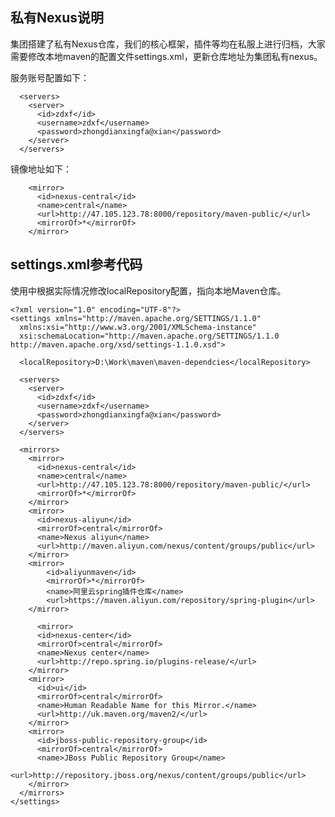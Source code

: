 <!--
 * @Author: wangzhichiao<https://github.com/wzc570738205>
 * @Date: 2020-12-04 14:20:26
 * @LastEditors: wangzhichiao<https://github.com/wzc570738205>
 * @LastEditTime: 2020-12-04 14:20:27
-->
## 私有Nexus说明 
集团搭建了私有Nexus仓库，我们的核心框架，插件等均在私服上进行归档，大家需要修改本地maven的配置文件settings.xml，更新仓库地址为集团私有nexus。

服务账号配置如下：
```
  <servers>
    <server>
      <id>zdxf</id>
      <username>zdxf</username>
      <password>zhongdianxingfa@xian</password>
    </server>
  </servers>
```
镜像地址如下：
```
    <mirror>
      <id>nexus-central</id>
      <name>central</name>
      <url>http://47.105.123.78:8000/repository/maven-public/</url>
      <mirrorOf>*</mirrorOf>
    </mirror>
```
## settings.xml参考代码
使用中根据实际情况修改localRepository配置，指向本地Maven仓库。
```
<?xml version="1.0" encoding="UTF-8"?>
<settings xmlns="http://maven.apache.org/SETTINGS/1.1.0"
  xmlns:xsi="http://www.w3.org/2001/XMLSchema-instance"
  xsi:schemaLocation="http://maven.apache.org/SETTINGS/1.1.0 http://maven.apache.org/xsd/settings-1.1.0.xsd">
  
  <localRepository>D:\Work\maven\maven-dependcies</localRepository>

  <servers>
    <server>
      <id>zdxf</id>
      <username>zdxf</username>
      <password>zhongdianxingfa@xian</password>
    </server>
  </servers>

  <mirrors>
    <mirror>
      <id>nexus-central</id>
      <name>central</name>
      <url>http://47.105.123.78:8000/repository/maven-public/</url>
      <mirrorOf>*</mirrorOf>
    </mirror>
    <mirror>
      <id>nexus-aliyun</id>
      <mirrorOf>central</mirrorOf>
      <name>Nexus aliyun</name>
      <url>http://maven.aliyun.com/nexus/content/groups/public</url>
    </mirror>
	<mirror>
		<id>aliyunmaven</id>
		<mirrorOf>*</mirrorOf>
		<name>阿里云spring插件仓库</name>
		<url>https://maven.aliyun.com/repository/spring-plugin</url>
	</mirror>

      <mirror>
      <id>nexus-center</id>
      <mirrorOf>central</mirrorOf>
      <name>Nexus center</name>
      <url>http://repo.spring.io/plugins-release/</url>
    </mirror>
    <mirror>
      <id>ui</id>
      <mirrorOf>central</mirrorOf>
      <name>Human Readable Name for this Mirror.</name>
      <url>http://uk.maven.org/maven2/</url>
    </mirror>
    <mirror>
      <id>jboss-public-repository-group</id>
      <mirrorOf>central</mirrorOf>
      <name>JBoss Public Repository Group</name>
      <url>http://repository.jboss.org/nexus/content/groups/public</url>
    </mirror>
  </mirrors>
</settings>
```

